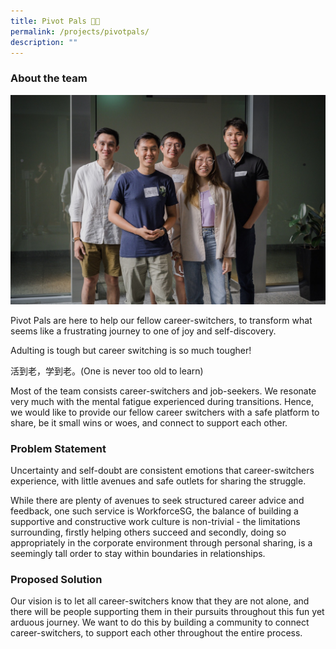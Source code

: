 ```yaml
---
title: Pivot Pals 🙋🏼
permalink: /projects/pivotpals/
description: ""
---
```

### About the team

![](/images/pivot%20pals.jpeg)

Pivot Pals are here to help our fellow career-switchers, to transform what seems like a frustrating journey to one of joy and self-discovery.

Adulting is tough but career switching is so much tougher!

活到老，学到老。(One is never too old to learn)

Most of the team consists career-switchers and job-seekers. We resonate very much with the mental fatigue experienced during transitions. Hence, we would like to provide our fellow career switchers with a safe platform to share, be it small wins or woes, and connect to support each other.

  

### Problem Statement

Uncertainty and self-doubt are consistent emotions that career-switchers experience, with little avenues and safe outlets for sharing the struggle. 

While there are plenty of avenues to seek structured career advice and feedback, one such service is WorkforceSG, the balance of building a supportive and constructive work culture is non-trivial - the limitations surrounding, firstly helping others succeed and secondly, doing so appropriately in the corporate environment through personal sharing, is a seemingly tall order to stay within boundaries in relationships.


### Proposed Solution

Our vision is to let all career-switchers know that they are not alone, and there will be people supporting them in their pursuits throughout this fun yet arduous journey. We want to do this by building a community to connect career-switchers, to support each other throughout the entire process.